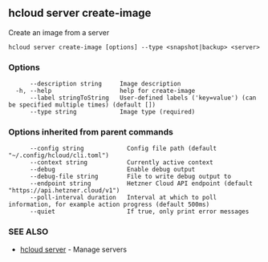 ## hcloud server create-image

Create an image from a server

```
hcloud server create-image [options] --type <snapshot|backup> <server>
```

### Options

```
      --description string     Image description
  -h, --help                   help for create-image
      --label stringToString   User-defined labels ('key=value') (can be specified multiple times) (default [])
      --type string            Image type (required)
```

### Options inherited from parent commands

```
      --config string            Config file path (default "~/.config/hcloud/cli.toml")
      --context string           Currently active context
      --debug                    Enable debug output
      --debug-file string        File to write debug output to
      --endpoint string          Hetzner Cloud API endpoint (default "https://api.hetzner.cloud/v1")
      --poll-interval duration   Interval at which to poll information, for example action progress (default 500ms)
      --quiet                    If true, only print error messages
```

### SEE ALSO

* [hcloud server](hcloud_server.md)	 - Manage servers
